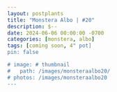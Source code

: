 ```yaml
---
layout: postplants
title: "Monstera Albo | #20"
description: $--
date: 2024-06-06 00:00:00 -0700
categories: [monstera, albo]
tags: [coming soon, 4" pot]
pin: false

# image: # thumbnail
#   path: /images/monsteraalbo20/
# photos: /images/monsteraalbo20
---
```

